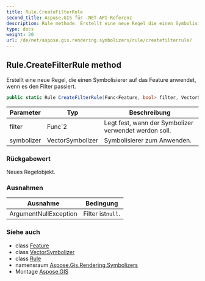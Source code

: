 ```yaml
---
title: Rule.CreateFilterRule
second_title: Aspose.GIS für .NET-API-Referenz
description: Rule methode. Erstellt eine neue Regel die einen Symbolisierer auf das Feature anwendet wenn es den Filter passiert.
type: docs
weight: 20
url: /de/net/aspose.gis.rendering.symbolizers/rule/createfilterrule/
---
```

## Rule.CreateFilterRule method

Erstellt eine neue Regel, die einen Symbolisierer auf das Feature anwendet, wenn es den Filter passiert.

```csharp
public static Rule CreateFilterRule(Func<Feature, bool> filter, VectorSymbolizer symbolizer)
```

| Parameter | Typ | Beschreibung |
| --- | --- | --- |
| filter | Func`2 | Legt fest, wann der Symbolizer verwendet werden soll. |
| symbolizer | VectorSymbolizer | Symbolisierer zum Anwenden. |

### Rückgabewert

Neues Regelobjekt.

### Ausnahmen

| Ausnahme | Bedingung |
| --- | --- |
| ArgumentNullException | Filter ist`null`. |

### Siehe auch

* class [Feature](../../../aspose.gis/feature/)
* class [VectorSymbolizer](../../vectorsymbolizer/)
* class [Rule](../)
* namensraum [Aspose.Gis.Rendering.Symbolizers](../../rule/)
* Montage [Aspose.GIS](../../../)


